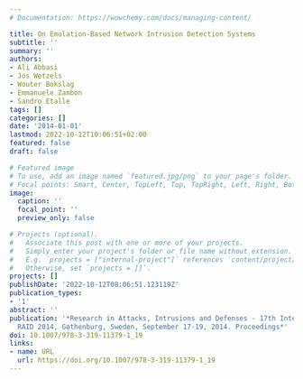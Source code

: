 ```yaml
---
# Documentation: https://wowchemy.com/docs/managing-content/

title: On Emulation-Based Network Intrusion Detection Systems
subtitle: ''
summary: ''
authors:
- Ali Abbasi
- Jos Wetzels
- Wouter Bokslag
- Emmanuele Zambon
- Sandro Etalle
tags: []
categories: []
date: '2014-01-01'
lastmod: 2022-10-12T10:06:51+02:00
featured: false
draft: false

# Featured image
# To use, add an image named `featured.jpg/png` to your page's folder.
# Focal points: Smart, Center, TopLeft, Top, TopRight, Left, Right, BottomLeft, Bottom, BottomRight.
image:
  caption: ''
  focal_point: ''
  preview_only: false

# Projects (optional).
#   Associate this post with one or more of your projects.
#   Simply enter your project's folder or file name without extension.
#   E.g. `projects = ["internal-project"]` references `content/project/deep-learning/index.md`.
#   Otherwise, set `projects = []`.
projects: []
publishDate: '2022-10-12T08:06:51.123119Z'
publication_types:
- '1'
abstract: ''
publication: '*Research in Attacks, Intrusions and Defenses - 17th International Symposium,
  RAID 2014, Gothenburg, Sweden, September 17-19, 2014. Proceedings*'
doi: 10.1007/978-3-319-11379-1_19
links:
- name: URL
  url: https://doi.org/10.1007/978-3-319-11379-1_19
---
```

